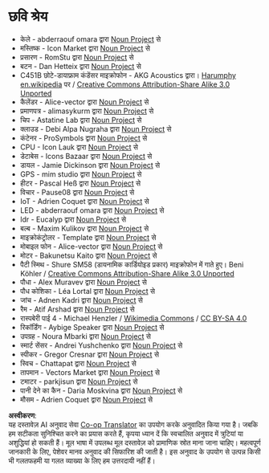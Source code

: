 <!--
CO_OP_TRANSLATOR_METADATA:
{
  "original_hash": "4506d33bbda7acc0ab20980172687090",
  "translation_date": "2025-08-25T16:13:25+00:00",
  "source_file": "attributions.md",
  "language_code": "hi"
}
-->
# छवि श्रेय

* केले - abderraouf omara द्वारा [Noun Project](https://thenounproject.com) से
* मस्तिष्क - Icon Market द्वारा [Noun Project](https://thenounproject.com) से
* प्रसारण - RomStu द्वारा [Noun Project](https://thenounproject.com) से
* बटन - Dan Hetteix द्वारा [Noun Project](https://thenounproject.com) से
* C451B छोटे-डायाफ्राम कंडेंसर माइक्रोफोन - AKG Acoustics द्वारा। [Harumphy](https://en.wikipedia.org/wiki/User:Harumphy) [en.wikipedia](https://en.wikipedia.org/) पर / [Creative Commons Attribution-Share Alike 3.0 Unported](https://creativecommons.org/licenses/by-sa/3.0/deed.en)
* कैलेंडर - Alice-vector द्वारा [Noun Project](https://thenounproject.com) से
* प्रमाणपत्र - alimasykurm द्वारा [Noun Project](https://thenounproject.com) से
* चिप - Astatine Lab द्वारा [Noun Project](https://thenounproject.com) से
* क्लाउड - Debi Alpa Nugraha द्वारा [Noun Project](https://thenounproject.com) से
* कंटेनर - ProSymbols द्वारा [Noun Project](https://thenounproject.com) से
* CPU - Icon Lauk द्वारा [Noun Project](https://thenounproject.com) से
* डेटाबेस - Icons Bazaar द्वारा [Noun Project](https://thenounproject.com) से
* डायल - Jamie Dickinson द्वारा [Noun Project](https://thenounproject.com) से
* GPS - mim studio द्वारा [Noun Project](https://thenounproject.com) से
* हीटर - Pascal Heß द्वारा [Noun Project](https://thenounproject.com) से
* विचार - Pause08 द्वारा [Noun Project](https://thenounproject.com) से
* IoT - Adrien Coquet द्वारा [Noun Project](https://thenounproject.com) से
* LED - abderraouf omara द्वारा [Noun Project](https://thenounproject.com) से
* ldr - Eucalyp द्वारा [Noun Project](https://thenounproject.com) से
* बल्ब - Maxim Kulikov द्वारा [Noun Project](https://thenounproject.com) से
* माइक्रोकंट्रोलर - Template द्वारा [Noun Project](https://thenounproject.com) से
* मोबाइल फोन - Alice-vector द्वारा [Noun Project](https://thenounproject.com) से
* मोटर - Bakunetsu Kaito द्वारा [Noun Project](https://thenounproject.com) से
* पैटी स्मिथ - Shure SM58 (डायनामिक कार्डियोइड प्रकार) माइक्रोफोन में गाते हुए। Beni Köhler / [Creative Commons Attribution-Share Alike 3.0 Unported](https://creativecommons.org/licenses/by-sa/3.0/deed.en)
* पौधा - Alex Muravev द्वारा [Noun Project](https://thenounproject.com) से
* पौध कोशिका - Léa Lortal द्वारा [Noun Project](https://thenounproject.com) से
* जांच - Adnen Kadri द्वारा [Noun Project](https://thenounproject.com) से
* रैम - Atif Arshad द्वारा [Noun Project](https://thenounproject.com) से
* रास्पबेरी पाई 4 - Michael Henzler / [Wikimedia Commons](https://commons.wikimedia.org/wiki/Main_Page) / [CC BY-SA 4.0](https://creativecommons.org/licenses/by-sa/4.0/)
* रिकॉर्डिंग - Aybige Speaker द्वारा [Noun Project](https://thenounproject.com) से
* उपग्रह - Noura Mbarki द्वारा [Noun Project](https://thenounproject.com) से
* स्मार्ट सेंसर - Andrei Yushchenko द्वारा [Noun Project](https://thenounproject.com) से
* स्पीकर - Gregor Cresnar द्वारा [Noun Project](https://thenounproject.com) से
* स्विच - Chattapat द्वारा [Noun Project](https://thenounproject.com) से
* तापमान - Vectors Market द्वारा [Noun Project](https://thenounproject.com) से
* टमाटर - parkjisun द्वारा [Noun Project](https://thenounproject.com) से
* पानी देने का कैन - Daria Moskvina द्वारा [Noun Project](https://thenounproject.com) से
* मौसम - Adrien Coquet द्वारा [Noun Project](https://thenounproject.com) से

**अस्वीकरण**:  
यह दस्तावेज़ AI अनुवाद सेवा [Co-op Translator](https://github.com/Azure/co-op-translator) का उपयोग करके अनुवादित किया गया है। जबकि हम सटीकता सुनिश्चित करने का प्रयास करते हैं, कृपया ध्यान दें कि स्वचालित अनुवाद में त्रुटियां या अशुद्धियां हो सकती हैं। मूल भाषा में उपलब्ध मूल दस्तावेज़ को प्रामाणिक स्रोत माना जाना चाहिए। महत्वपूर्ण जानकारी के लिए, पेशेवर मानव अनुवाद की सिफारिश की जाती है। इस अनुवाद के उपयोग से उत्पन्न किसी भी गलतफहमी या गलत व्याख्या के लिए हम उत्तरदायी नहीं हैं।